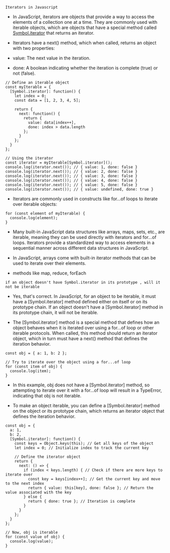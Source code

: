 `Iterators in Javascript`

- In JavaScript, iterators are objects that provide a way to access the elements of a collection one at a time. They are commonly used with iterable objects, which are objects that have a special method called [Symbol.iterator]() that returns an iterator.

- Iterators have a next() method, which when called, returns an object with two properties:

- value: The next value in the iteration.
- done: A boolean indicating whether the iteration is complete (true) or not (false).

```
// Define an iterable object
const myIterable = {
  [Symbol.iterator]: function() {
    let index = 0;
    const data = [1, 2, 3, 4, 5];

    return {
      next: function() {
        return {
          value: data[index++],
          done: index > data.length
        };
      }
    };
  }
};

// Using the iterator
const iterator = myIterable[Symbol.iterator]();
console.log(iterator.next()); // { value: 1, done: false }
console.log(iterator.next()); // { value: 2, done: false }
console.log(iterator.next()); // { value: 3, done: false }
console.log(iterator.next()); // { value: 4, done: false }
console.log(iterator.next()); // { value: 5, done: false }
console.log(iterator.next()); // { value: undefined, done: true }

```

- Iterators are commonly used in constructs like for...of loops to iterate over iterable objects:

```
for (const element of myIterable) {
  console.log(element);
}

```

- Many built-in JavaScript data structures like arrays, maps, sets, etc., are iterable, meaning they can be used directly with iterators and for...of loops. Iterators provide a standardized way to access elements in a sequential manner across different data structures in JavaScript.

- In JavaScript, arrays come with built-in iterator methods that can be used to iterate over their elements.

- methods like map, reduce, forEach

`if an object doesn't have Symbol.iterator in its prototype , will it not be iterable`

- Yes, that's correct. In JavaScript, for an object to be iterable, it must have a [Symbol.iterator] method defined either on itself or on its prototype chain. If an object doesn't have a [Symbol.iterator] method in its prototype chain, it will not be iterable.

- The [Symbol.iterator] method is a special method that defines how an object behaves when it is iterated over using a for...of loop or other iterable protocols. When called, this method should return an iterator object, which in turn must have a next() method that defines the iteration behavior.

```
const obj = { a: 1, b: 2 };

// Try to iterate over the object using a for...of loop
for (const item of obj) {
  console.log(item);
}

```

- In this example, obj does not have a [Symbol.iterator] method, so attempting to iterate over it with a for...of loop will result in a TypeError, indicating that obj is not iterable.

- To make an object iterable, you can define a [Symbol.iterator] method on the object or its prototype chain, which returns an iterator object that defines the iteration behavior.

```
const obj = {
  a: 1,
  b: 2,
  [Symbol.iterator]: function() {
    const keys = Object.keys(this); // Get all keys of the object
    let index = 0; // Initialize index to track the current key

    // Define the iterator object
    return {
      next: () => {
        if (index < keys.length) { // Check if there are more keys to iterate over
          const key = keys[index++]; // Get the current key and move to the next index
          return { value: this[key], done: false }; // Return the value associated with the key
        } else {
          return { done: true }; // Iteration is complete
        }
      }
    };
  }
};

// Now, obj is iterable
for (const value of obj) {
  console.log(value);
}

```
